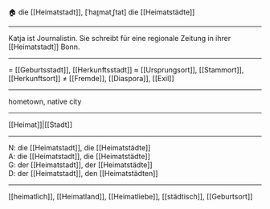 🏠 die [[Heimatstadt]], [ˈhaɪ̯matˌʃtat]
die [[Heimatstädte]]

---
Katja ist Journalistin. Sie schreibt für eine regionale Zeitung in ihrer [[Heimatstadt]] Bonn. 

---
= [[Geburtsstadt]], [[Herkunftsstadt]]
≈ [[Ursprungsort]], [[Stammort]], [[Herkunftsort]]
≠ [[Fremde]], [[Diaspora]], [[Exil]]

---
hometown, native city

---
[[Heimat]]|[[Stadt]]

---
N: die [[Heimatstadt]], die [[Heimatstädte]]  
A: die [[Heimatstadt]], die [[Heimatstädte]]  
G: der [[Heimatstadt]], der [[Heimatstädte]]  
D: der [[Heimatstadt]], den [[Heimatstädten]]  

---
[[heimatlich]], [[Heimatland]], [[Heimatliebe]], [[städtisch]], [[Geburtsort]]